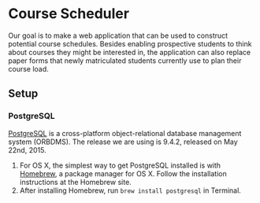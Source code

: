# Course Scheduler

Our goal is to make a web application that can be used to construct potential course schedules. Besides enabling prospective students to think about courses they might be interested in, the application can also replace paper forms that newly matriculated students currently use to plan their course load.


## Setup


### PostgreSQL

[PostgreSQL](http://en.wikipedia.org/wiki/PostgreSQL) is a cross-platform object-relational database management system (ORBDMS). The release we are using is 9.4.2, released on May 22nd, 2015.

1. For OS X, the simplest way to get PostgreSQL installed is with [Homebrew](http://brew.sh), a package manager for OS X. Follow the installation instructions at the Homebrew site.
2. After installing Homebrew, run `brew install postgresql` in Terminal.
